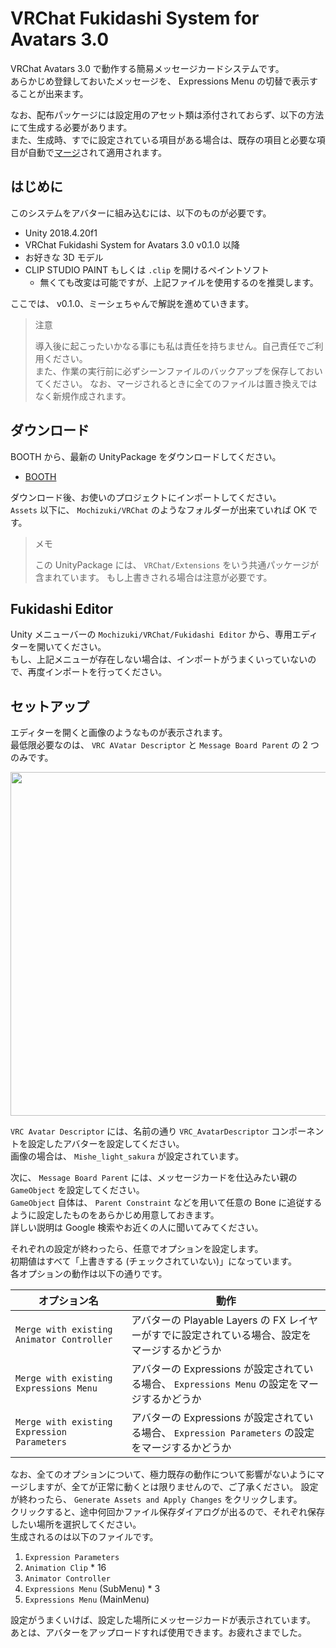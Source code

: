 # VRChat Fukidashi System for Avatars 3.0

VRChat Avatars 3.0 で動作する簡易メッセージカードシステムです。  
あらかじめ登録しておいたメッセージを、 Expressions Menu の切替で表示することが出来ます。

なお、配布パッケージには設定用のアセット類は添付されておらず、以下の方法にて生成する必要があります。  
また、生成時、すでに設定されている項目がある場合は、既存の項目と必要な項目が自動で[マージ](https://www.wikiwand.com/ja/%E3%83%9E%E3%83%BC%E3%82%B8)されて適用されます。

## はじめに

このシステムをアバターに組み込むには、以下のものが必要です。

- Unity 2018.4.20f1
- VRChat Fukidashi System for Avatars 3.0 v0.1.0 以降
- お好きな 3D モデル
- CLIP STUDIO PAINT もしくは `.clip` を開けるペイントソフト
  - 無くても改変は可能ですが、上記ファイルを使用するのを推奨します。

ここでは、 v0.1.0、ミーシェちゃんで解説を進めていきます。

> 注意
>
> 導入後に起こったいかなる事にも私は責任を持ちません。自己責任でご利用ください。  
> また、作業の実行前に必ずシーンファイルのバックアップを保存しておいてください。
> なお、マージされるときに全てのファイルは置き換えではなく新規作成されます。

## ダウンロード

BOOTH から、最新の UnityPackage をダウンロードしてください。

- [BOOTH](https://natsuneko.booth.pm/items/2149045)

ダウンロード後、お使いのプロジェクトにインポートしてください。  
`Assets` 以下に、 `Mochizuki/VRChat` のようなフォルダーが出来ていれば OK です。

> メモ
>
> この UnityPackage には、 `VRChat/Extensions` をいう共通パッケージが含まれています。
> もし上書きされる場合は注意が必要です。

## Fukidashi Editor

Unity メニューバーの `Mochizuki/VRChat/Fukidashi Editor` から、専用エディターを開いてください。  
もし、上記メニューが存在しない場合は、インポートがうまくいっていないので、再度インポートを行ってください。

## セットアップ

エディターを開くと画像のようなものが表示されます。  
最低限必要なのは、 `VRC AVatar Descriptor` と `Message Board Parent` の 2 つのみです。

<img src="https://assets.mochizuki.moe/docs/VRChat/FukidashiSystem/1.PNG" width="550px" />

`VRC Avatar Descriptor` には、名前の通り `VRC_AvatarDescriptor` コンポーネントを設定したアバターを設定してください。  
画像の場合は、 `Mishe_light_sakura` が設定されています。

次に、 `Message Board Parent` には、メッセージカードを仕込みたい親の `GameObject` を設定してください。  
`GameObject` 自体は、 `Parent Constraint` などを用いて任意の Bone に追従するように設定したものをあらかじめ用意しておきます。  
詳しい説明は Google 検索やお近くの人に聞いてみてください。

それぞれの設定が終わったら、任意でオプションを設定します。  
初期値はすべて「上書きする (チェックされていない)」になっています。  
各オプションの動作は以下の通りです。

| オプション名                                | 動作                                                                                             |
| ------------------------------------------- | ------------------------------------------------------------------------------------------------ |
| `Merge with existing Animator Controller`   | アバターの Playable Layers の FX レイヤーがすでに設定されている場合、設定をマージするかどうか    |
| `Merge with existing Expressions Menu`      | アバターの Expressions が設定されている場合、 `Expressions Menu` の設定をマージするかどうか      |
| `Merge with existing Expression Parameters` | アバターの Expressions が設定されている場合、 `Expression Parameters` の設定をマージするかどうか |

なお、全てのオプションについて、極力既存の動作について影響がないようにマージしますが、全てが正常に動くとは限りませんので、ご了承ください。
設定が終わったら、 `Generate Assets and Apply Changes` をクリックします。  
クリックすると、途中何回かファイル保存ダイアログが出るので、それぞれ保存したい場所を選択してください。  
生成されるのは以下のファイルです。

1. `Expression Parameters`
2. `Animation Clip` \* 16
3. `Animator Controller`
4. `Expressions Menu` (SubMenu) \* 3
5. `Expressions Menu` (MainMenu)

設定がうまくいけば、設定した場所にメッセージカードが表示されています。  
あとは、アバターをアップロードすれば使用できます。お疲れさまでした。
